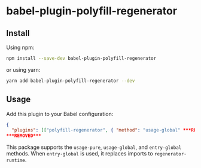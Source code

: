 # babel-plugin-polyfill-regenerator

## Install

Using npm:

```sh
npm install --save-dev babel-plugin-polyfill-regenerator
```

or using yarn:

```sh
yarn add babel-plugin-polyfill-regenerator --dev
```

## Usage

Add this plugin to your Babel configuration:

```json
{
  "plugins": [["polyfill-regenerator", { "method": "usage-global" ***REMOVED***]]
***REMOVED***
```

This package supports the `usage-pure`, `usage-global`, and `entry-global` methods.
When `entry-global` is used, it replaces imports to `regenerator-runtime`.
